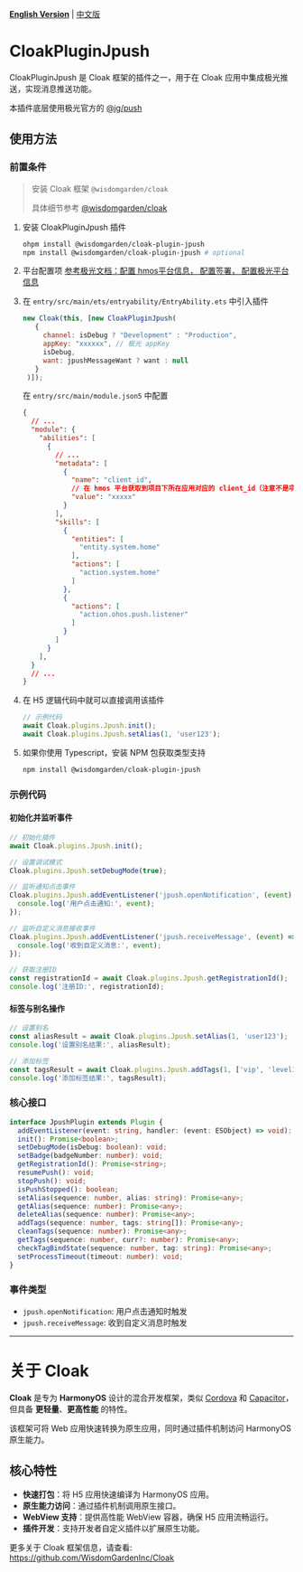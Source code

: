 [**English Version**](./README-EN.md) | [中文版](./README.md)

# CloakPluginJpush

CloakPluginJpush 是 Cloak 框架的插件之一，用于在 Cloak 应用中集成极光推送，实现消息推送功能。

本插件底层使用极光官方的 [@jg/push](https://ohpm.openharmony.cn/#/cn/detail/@jg%2Fpush)

## 使用方法

### 前置条件

> 安装 Cloak 框架 `@wisdomgarden/cloak`
>
> 具体细节参考 [@wisdomgarden/cloak](https://ohpm.openharmony.cn/#/cn/detail/@wisdomgarden%2Fcloak)

1. 安装 CloakPluginJpush 插件
   ```bash
   ohpm install @wisdomgarden/cloak-plugin-jpush
   npm install @wisdomgarden/cloak-plugin-jpush # optional
   ```

2. 平台配置项
   [参考极光文档：配置 hmos平台信息， 配置签署， 配置极光平台信息](https://docs.jiguang.cn/jpush/client/HarmonyOS/hmos_guide#%E9%9B%86%E6%88%90%E6%96%B9%E5%BC%8F)
   
3. 在 `entry/src/main/ets/entryability/EntryAbility.ets` 中引入插件
   ```javascript
   new Cloak(this, [new CloakPluginJpush(
      {
        channel: isDebug ? "Development" : "Production",
        appKey: "xxxxxx", // 极光 appKey
        isDebug,
        want: jpushMessageWant ? want : null
      }
    )]);
   ```
   
   在 `entry/src/main/module.json5` 中配置
   
    ```json
    {
      // ...
      "module": {
        "abilities": [
          {
            // ...
            "metadata": [
              {
                "name": "client_id",
                // 在 hmos 平台获取到项目下所在应用对应的 client_id（注意不是项目的client_id）
                "value": "xxxxx"
              }
            ],
            "skills": [
              {
                "entities": [
                  "entity.system.home"
                ],
                "actions": [
                  "action.system.home"
                ]
              },
              {
                "actions": [
                  "action.ohos.push.listener"
                ]
              }
            ]
          }
        ],
      }
      // ...
    }
    ```

4. 在 H5 逻辑代码中就可以直接调用该插件
    ```javascript
    // 示例代码
    await Cloak.plugins.Jpush.init();
    await Cloak.plugins.Jpush.setAlias(1, 'user123');
    ```

5. 如果你使用 Typescript，安装 NPM 包获取类型支持   
   ```bash
   npm install @wisdomgarden/cloak-plugin-jpush
   ```

### 示例代码

#### 初始化并监听事件

```javascript
// 初始化插件
await Cloak.plugins.Jpush.init();

// 设置调试模式
Cloak.plugins.Jpush.setDebugMode(true);

// 监听通知点击事件
Cloak.plugins.Jpush.addEventListener('jpush.openNotification', (event) => {
  console.log('用户点击通知:', event);
});

// 监听自定义消息接收事件
Cloak.plugins.Jpush.addEventListener('jpush.receiveMessage', (event) => {
  console.log('收到自定义消息:', event);
});

// 获取注册ID
const registrationId = await Cloak.plugins.Jpush.getRegistrationId();
console.log('注册ID:', registrationId);
```

#### 标签与别名操作

```javascript
// 设置别名
const aliasResult = await Cloak.plugins.Jpush.setAlias(1, 'user123');
console.log('设置别名结果:', aliasResult);

// 添加标签
const tagsResult = await Cloak.plugins.Jpush.addTags(1, ['vip', 'level1']);
console.log('添加标签结果:', tagsResult);
```

### 核心接口

```typescript
interface JpushPlugin extends Plugin {
  addEventListener(event: string, handler: (event: ESObject) => void): string;
  init(): Promise<boolean>;
  setDebugMode(isDebug: boolean): void;
  setBadge(badgeNumber: number): void;
  getRegistrationId(): Promise<string>;
  resumePush(): void;
  stopPush(): void;
  isPushStopped(): boolean;
  setAlias(sequence: number, alias: string): Promise<any>;
  getAlias(sequence: number): Promise<any>;
  deleteAlias(sequence: number): Promise<any>;
  addTags(sequence: number, tags: string[]): Promise<any>;
  cleanTags(sequence: number): Promise<any>;
  getTags(sequence: number, curr?: number): Promise<any>;
  checkTagBindState(sequence: number, tag: string): Promise<any>;
  setProcessTimeout(timeout: number): void;
}
```

### 事件类型

- `jpush.openNotification`: 用户点击通知时触发
- `jpush.receiveMessage`: 收到自定义消息时触发

---

# 关于 **Cloak**

**Cloak** 是专为 **HarmonyOS** 设计的混合开发框架，类似 [Cordova](https://cordova.apache.org/) 和 [Capacitor](https://capacitorjs.com/)，但具备 **更轻量**、**更高性能** 的特性。

该框架可将 Web 应用快速转换为原生应用，同时通过插件机制访问 HarmonyOS 原生能力。


## 核心特性

- **快速打包**：将 H5 应用快速编译为 HarmonyOS 应用。
- **原生能力访问**：通过插件机制调用原生接口。
- **WebView 支持**：提供高性能 WebView 容器，确保 H5 应用流畅运行。
- **插件开发**：支持开发者自定义插件以扩展原生功能。

更多关于 Cloak 框架信息，请查看: https://github.com/WisdomGardenInc/Cloak